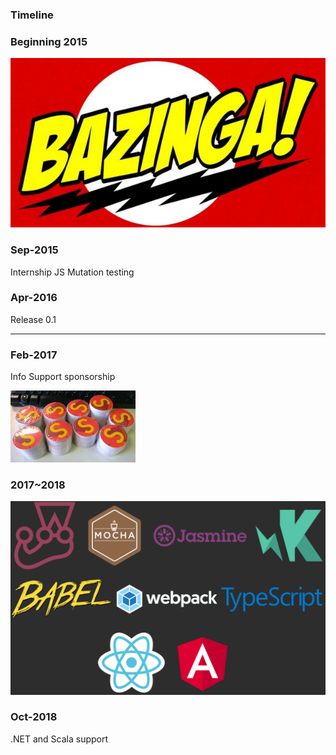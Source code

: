 ### Timeline

 <div class="timeline compact">
  <div class="container left">
    <div class="content">
      <h3>Beginning 2015</h3>
      <p><img src="../../img/bazinga.png" alt="bazinga" class="img-rounded"></p>
    </div>
  </div>
  <div class="container right">
    <div class="content">
      <h3>Sep-2015</h3>
      <p>Internship JS Mutation testing</p>
    </div>
  </div>
  <div class="container left">
    <div class="content">
      <h3>Apr-2016</h3>
      <p>Release 0.1</p>
    </div>
  </div>  
</div> 

---

 <div class="timeline compact">
  <div class="container left">
    <div class="content">
      <h3>Feb-2017</h3>
      <p>Info Support sponsorship</p>
      <img src="../../img/stickers.png" alt="stickers">
    </div>
  </div>
 <div class="timeline compact">
  <div class="container right">
    <div class="content">
      <h3>2017~2018</h3>
      <img src="../../img/support-these-guys.png" alt="TS, Angular, Webpack, Babel, Jest">
    </div>
  </div>
  <div class="container left">
    <div class="content">
      <h3>Oct-2018</h3>
      <p class="preview-ribbon">.NET and Scala support</p>
    </div>
  </div>  
</div>
  